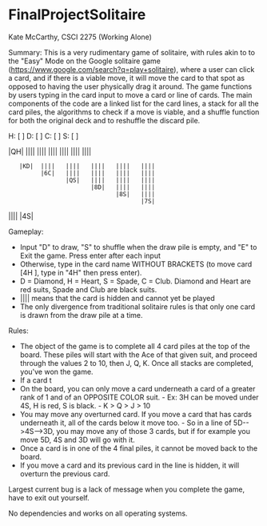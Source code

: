 # FinalProjectSolitaire

Kate McCarthy, CSCI 2275 (Working Alone)

Summary:
This is a very rudimentary game of solitaire, with rules akin to to the "Easy" Mode on the Google solitaire game (https://www.google.com/search?q=play+solitaire), where a user can click a card, and if there is a viable move, it will move the card to that spot as opposed to having the user physically drag it around. The game functions by users typing in the card input to move a card or line of cards. The main components of the code are a linked list for the card lines, a stack for all the card piles, the algorithms to check if a move is viable, and a shuffle function for both the original deck and to reshuffle the discard pile. 


 H: [    ]   D: [    ]   C: [    ]   S: [    ]
 

|QH|   ||||  ||||   ||||   ||||   ||||   |||| 

       |KD|  ||||   ||||   ||||   ||||   ||||   
             |6C|   ||||   ||||   ||||   ||||   
                    |QS|   ||||   ||||   ||||
                           |8D|   ||||   ||||    
                                  |8S|   ||||  
                                         |7S|
                                         
||||   |4S|

Gameplay:
- Input "D" to draw, "S" to shuffle when the draw pile is empty, and "E" to Exit the game. Press enter after each input
- Otherwise, type in the card name WITHOUT BRACKETS (to move card [4H ], type in "4H" then press enter).
- D = Diamond, H = Heart, S = Spade, C = Club. Diamond and Heart are red suits, Spade and Club are black suits. 
- |||| means that the card is hidden and cannot yet be played
- The only divergence from traditional solitaire rules is that only one card is drawn from the draw pile at a time. 

Rules: 
- The object of the game is to complete all 4 card piles at the top of the board. These piles will start with the Ace of that given suit, and proceed through the values 2 to 10, then J, Q, K. Once all stacks are completed, you've won the game. 
- If a card t
- On the board, you can only move a card underneath a card of a greater rank of 1 and of an OPPOSITE COLOR suit.
           -  Ex: 3H can be moved under 4S, H is red, S is black. 
           - K > Q > J > 10
- You may move any overturned card. If you move a card that has cards underneath it, all of the cards below it move too. 
           -  So in a line of 5D-->4S-->3D, you may move any of those 3 cards, but if for example you move 5D, 4S and 3D will go with it. 
- Once a card is in one of the 4 final piles, it cannot be moved back to the board.
- If you move a card and its previous card in the line is hidden, it will overturn the previous card.


Largest current bug is a lack of message when you complete the game, have to exit out yourself. 

No dependencies and works on all operating systems. 



